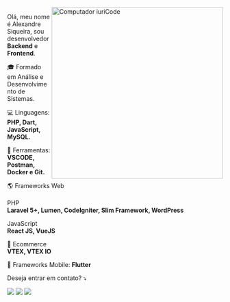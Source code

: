 <img src="https://user-images.githubusercontent.com/40249259/115878252-b8b86b00-a41e-11eb-879a-6376ff0b54fb.png" min-width="400px" max-width="400px" width="400px" align="right" alt="Computador iuriCode">

<p align="left"> 
  Olá, meu nome é Alexandre Siqueira, sou desenvolvedor <strong>Backend</strong> e <strong>Frontend</strong>.<br>
</p>

<p align="left">
🎓 Formado em Análise e Desenvolvimento de Sistemas.
<p/>

<p align="left">
  💻 Linguagens: <strong>PHP, Dart, JavaScript, MySQL.</strong>
</p>

<p align="left">
  🔨 Ferramentas: <strong>VSCODE, Postman, Docker e Git.</strong>
</p>

<p aling="left">
  🌎 Frameworks Web <br /><br />
  <span>PHP</span><br />
  <strong>Laravel 5+, Lumen, CodeIgniter, Slim Framework, WordPress</strong>
</p>

<p aling="left">
  <span>JavaScript</span><br />
  <strong>React JS, VueJS</strong>
</p>

<p aling="left">
  🛒 Ecommerce <br />
  <strong>VTEX, VTEX IO</strong>
</p>

<p aling="left">
  📱 Frameworks Mobile: <strong>Flutter</strong>
</p>

<p align="left">
 Deseja entrar em contato? ⤵️
</p>

<p align="left">
  <a href="mailto:asiqueira.contato72@gmail.com" alt="Gmail">
  <img src="https://img.shields.io/badge/-Gmail-FF0000?style=flat-square&labelColor=FF0000&logo=gmail&logoColor=white&link=LINK-DO-SEU-EMAIL" /></a>

  <a href="https://www.linkedin.com/in/alexandre-siqueira-47885011b/" alt="Linkedin" target="_blank">
  <img src="https://img.shields.io/badge/-Linkedin-0e76a8?style=flat-square&logo=Linkedin&logoColor=white&link=LINK-DO-SEU-LINKEDIN" /></a>

  <a href="https://mywhats.net/asiqueira72" alt="WhatsApp">
  <img src="https://img.shields.io/badge/-WhatsApp-25d366?style=flat-square&labelColor=25d366&logo=whatsapp&logoColor=white&link=API-DO-SEU-WHATSAPP"/></a>
</p>  
